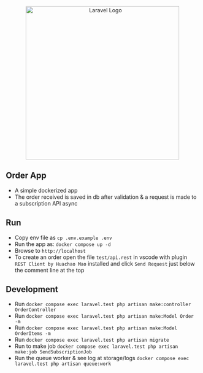<p align="center"><a href="https://laravel.com" target="_blank"><img src="https://raw.githubusercontent.com/laravel/art/master/logo-lockup/5%20SVG/2%20CMYK/1%20Full%20Color/laravel-logolockup-cmyk-red.svg" width="400" alt="Laravel Logo"></a></p>

## Order App

* A simple dockerized app
* The order received is saved in db after validation & a request is made to a subscription API async

## Run

* Copy env file as `cp .env.example .env`
* Run the app as: `docker compose up -d`
* Browse to `http://localhost`
* To create an order open the file `test/api.rest` in vscode with plugin `REST Client by Huachao Mao` installed and click `Send Request` just below the comment line at the top

## Development

* Run `docker compose exec laravel.test php artisan make:controller OrderController`
* Run `docker compose exec laravel.test php artisan make:Model Order -m`
* Run `docker compose exec laravel.test php artisan make:Model OrderItems -m`
* Run `docker compose exec laravel.test php artisan migrate`
* Run to make job `docker compose exec laravel.test php artisan make:job SendSubscriptionJob`
* Run the queue worker & see log at storage/logs `docker compose exec laravel.test php artisan queue:work`
